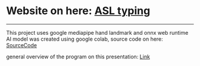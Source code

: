 # Website on here: [ASL typing](https://echohands.web.app)
---
This project uses google mediapipe hand landmark and onnx web runtime
AI model was created using google colab, source code on here: [SourceCode](https://github.com/JuneKim0712/AI4ALL_ASL_AI)

general overview of the program on this presentation: [Link](https://www.canva.com/design/DAGMin9vOJ0/n_DoFFMGinbxTZl6WOxO2g/edit?utm_content=DAGMin9vOJ0&utm_campaign=designshare&utm_medium=link2&utm_source=sharebutton)
